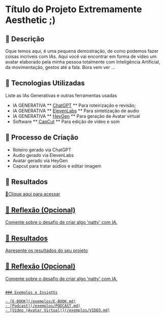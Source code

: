 # Título do Projeto Extremamente Aesthetic ;)

## 📒 Descrição
Oque temos aqui, é uma pequena demostração, de como podemos fazer coisas incriveis com IAs.
Aqui você vai encontrar em forma de video um avatar elaborado pela minha pessoa totalmente com Inteligência Artificial, da movimentação, gestos até a fala. Bora vem ver ...

## 🤖 Tecnologias Utilizadas
Liste as IAs Generativas e outras ferramentas usadas

- IA GENERATIVA ** [ChatGPT](https://chatgpt.com/) ** Para roteirização e revisão;
- IA GENERATIVA ** [ElevenLabs](https://elevenlabs.io/) ** Para sintetização de audio
- IA GENERATIVA ** [HeyGen](https://app.heygen.com/home) ** Para geração de Avatar virtual
- Software   ** [CapCut](https://www.capcut.com/pt-br/) ** Para edição de video e som
                                    

## 🧐 Processo de Criação

- Roteiro gerado via ChatGPT
- Audio gerado via ElevenLabs
- Avatar gerado via HeyGen
- Capcut para tratar aúdios e editar imagem

## 🚀 Resultados
<a href="https://github.com/MartinsRoni/podcast-com-ia/tree/main/output" title="View PDF now"> 📕Clique aqui para acessar

## 💭 Reflexão (Opcional)
Comente sobre o desafio de criar algo 'natty' com IA.


## 🚀 Resultados
Apresente os resultados do seu projeto

## 💭 Reflexão (Opcional)
Comente sobre o desafio de criar algo 'natty' com IA.
```

### Exemplos e Insigths

- [E-BOOK](/exemplos/E-BOOK.md)
- [Podcast](/exemplos/PODCAST.md)
- [Vídeo (Avatar Virtual)](/exemplos/VIDEO.md)

